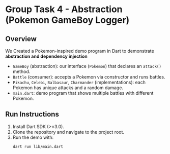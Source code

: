 # Group Task 4 - Abstraction (Pokemon GameBoy Logger)

## Overview
We Created a Pokemon-inspired demo program in Dart to demonstrate **abstraction and dependency injection**
- `GameBoy` (abstraction): our interface (`Pokemon`) that declares an `attack()` method.
- `Battle` (consumer): accepts a Pokemon via constructor and runs battles.
- `Pikachu`, `Celebi`, `Balbasaur`, `Charmander` (implementations): each Pokemon has unique attacks and a random damage.
- `main.dart`: demo program that shows multiple battles with different Pokemon.

## Run Instructions
1. Install Dart SDK (>=3.0).
2. Clone the repository and navigate to the project root.
3. Run the demo with:
    ```bash
    dart run lib/main.dart